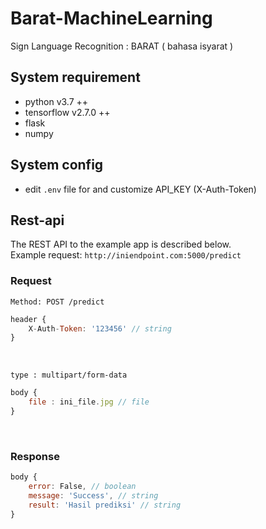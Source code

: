 # Barat-MachineLearning
Sign Language Recognition : BARAT ( bahasa isyarat )
## System requirement
- python v3.7 ++ 
- tensorflow v2.7.0 ++
- flask
- numpy

## System config
- edit `.env` file for and customize API_KEY (X-Auth-Token)

## Rest-api
The REST API to the example app is described below. <br>
Example request: `http://iniendpoint.com:5000/predict`

### Request
`Method: POST /predict` <br>
```javascript
header { 
    X-Auth-Token: '123456' // string
}
```
<br>

`type : multipart/form-data`
```javascript
body { 
    file : ini_file.jpg // file
}
```
<br>

### Response
```javascript
body { 
    error: False, // boolean
    message: 'Success', // string
    result: 'Hasil prediksi' // string
}
```
